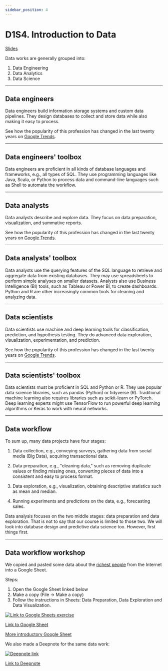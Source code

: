```yaml
---
sidebar_position: 4
---
```


# D1S4. Introduction to Data

[Slides](https://hackmd.io/@D3o17PKxQImUPBfYYD6wYg/HkJ7lj3go#/1)

Data works are generally grouped into:

1. Data Engineering
2. Data Analytics
3. Data Science

---

## Data engineers

Data engineers build information storage systems and custom data pipelines. They design databases to collect and store data while also making it easy to process.

See how the popularity of this profession has changed in the last twenty years on [Google Trends](https://trends.google.com/trends/explore?date=all&geo=US&q=data%20engineer).

---

## Data engineers' toolbox

Data engineers are proficient in all kinds of database languages and frameworks, e.g., all types of SQL. They use programming languages like Java, Scala, or Python to process data and command-line languages such as Shell to automate the workflow.

---

## Data analysts

Data analysts describe and explore data. They focus on data preparation, visualization, and summative reports.

See how the popularity of this profession has changed in the last twenty years on [Google Trends](https://trends.google.com/trends/explore?date=all&geo=US&q=data%20analyst).

---

## Data analysts' toolbox

Data analysts use the querying features of the SQL language to retrieve and aggregate data from existing databases. They may use spreadsheets to perform simple analyses on smaller datasets. Analysts also use Business Intelligence (BI) tools, such as Tableau or Power BI, to create dashboards. Python and R are other increasingly common tools for cleaning and analyzing data.

---

## Data scientists

Data scientists use machine and deep learning tools for classification, prediction, and hypothesis testing. They do advanced data exploration, visualization, experimentation, and prediction.

See how the popularity of this profession has changed in the last twenty years on [Google Trends](https://trends.google.com/trends/explore?date=all&geo=US&q=data%20scientist).

---

## Data scientists' toolbox

Data scientists must be proficient in SQL and Python or R. They use popular data science libraries, such as pandas (Python) or tidyverse (R). Traditional machine learning also requires libraries such as scikit-learn or PyTorch. Deep learning experts might use TensorFlow to run powerful deep learning algorithms or Keras to work with neural networks.

---

## Data workflow

To sum up, many data projects have four stages:

1. Data collection, e.g., conveying surveys, gathering data from social media (Big Data), acquiring transactional data.

2. Data preparation, e.g., "cleaning data," such as removing duplicate values or finding missing ones, converting pieces of data into a consistent and easy to process format.

3. Data exploration, e.g., visualization, obtaining descriptive statistics such as mean and median.

4. Running experiments and predictions on the data, e.g., forecasting sales.

Data analysis focuses on the two middle stages: data preparation and data exploration. That is not to say that our course is limited to those two. We will look into database design and predictive data science too. However, first things first.

---

## Data workflow workshop

We copied and pasted some data about the [richest people](https://www.forbes.com/real-time-billionaires/#5aaf70953d78) from the Internet into a Google Sheet.

Steps:

1. Open the Google Sheet linked below
2. Make a copy (File -> Make a copy)
3. Follow the instructions in Sheets: Data Preparation, Data Exploration and Data Visualization.

[<img
    src="/img/icons/google-sheets.svg"
    alt="Link to Google Sheets exercise"
/>](https://docs.google.com/spreadsheets/d/1_Uy1djdNfZm7_6tuiKP1hqTDWZlCOE3xuYXG_WzRC_c/edit#gid=1213284974)

[Link to Google Sheet](https://docs.google.com/spreadsheets/d/1_Uy1djdNfZm7_6tuiKP1hqTDWZlCOE3xuYXG_WzRC_c/edit#gid=1213284974)

[More introductory Google Sheet](https://docs.google.com/spreadsheets/d/18pe4vJRvw31fMxYVtiXqXDwGDq7OUPPGiAa6xkjj3lc)

We also made a Deepnote for the same data work:

[<img
    src="/img/icons/deepnote-logo.svg"
    alt="Deepnote link"
/>](https://deepnote.com/project/Introduction-to-data-KSdiQmt3T_WCJ9x7ral9OQ)

[Link to Deepnote](https://deepnote.com/project/Introduction-to-data-KSdiQmt3T_WCJ9x7ral9OQ)
